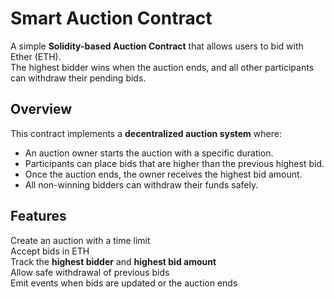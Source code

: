 # Smart Auction Contract  

A simple **Solidity-based Auction Contract** that allows users to bid with Ether (ETH).  
The highest bidder wins when the auction ends, and all other participants can withdraw their pending bids.

## Overview

This contract implements a **decentralized auction system** where:
- An auction owner starts the auction with a specific duration.
- Participants can place bids that are higher than the previous highest bid.
- Once the auction ends, the owner receives the highest bid amount.
- All non-winning bidders can withdraw their funds safely.


## Features

Create an auction with a time limit  
Accept bids in ETH  
Track the **highest bidder** and **highest bid amount**  
Allow safe withdrawal of previous bids  
Emit events when bids are updated or the auction ends  

